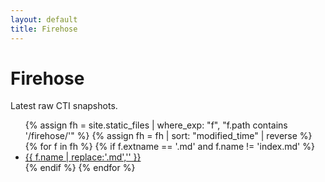 ```yaml
---
layout: default
title: Firehose
---
```


# Firehose

Latest raw CTI snapshots.

<ul>
{% assign fh = site.static_files | where_exp: "f", "f.path contains '/firehose/'" %}
{% assign fh = fh | sort: "modified_time" | reverse %}
{% for f in fh %}
  {% if f.extname == '.md' and f.name != 'index.md' %}
    <li><a href="{{ f.path | relative_url }}">{{ f.name | replace:'.md','' }}</a></li>
  {% endif %}
{% endfor %}
</ul>
